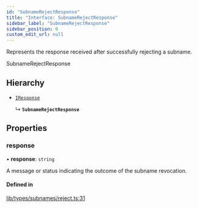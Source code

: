 ```yaml
---
id: "SubnameRejectResponse"
title: "Interface: SubnameRejectResponse"
sidebar_label: "SubnameRejectResponse"
sidebar_position: 0
custom_edit_url: null
---
```


Represents the response received after successfully rejecting a subname.

 SubnameRejectResponse

## Hierarchy

- [`IResponse`](IResponse.md)

  ↳ **`SubnameRejectResponse`**

## Properties

### response

• **response**: `string`

A message or status indicating the outcome of the subname revocation.

#### Defined in

[lib/types/subnames/reject.ts:31](https://github.com/JustaName-id/JustaName-sdk/blob/610ce53/packages/@justaname.id/sdk/src/lib/types/subnames/reject.ts#L31)
